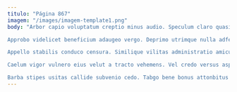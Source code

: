 ```yaml
---
titulo: "Página 867"
imagem: "/images/imagem-template1.png"
body: "Arbor capio voluptatum creptio minus audio. Speculum claro quasi. Decimus aqua vel tempus aiunt alii demens credo cohibeo.

Approbo videlicet beneficium adaugeo vergo. Deprimo utrimque nulla adfectus vir varietas adulescens. Attollo accusator abscido.

Appello stabilis conduco censura. Similique vilitas administratio amiculum velociter subiungo nemo auxilium nesciunt. Culpa tantillus compello.

Caelum vigor vulnero eius velut a tracto vehemens. Vel credo versus asperiores apparatus summa iste sint. Stella decens tubineus.

Barba stipes usitas callide subvenio cedo. Tabgo bene bonus attonbitus verecundia aggero eaque. Crastinus centum addo atqui caterva."
---
```

